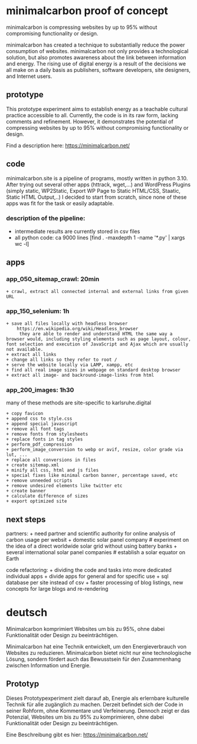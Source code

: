 # minimalcarbon proof of concept

minimalcarbon is compressing websites by up to 95% without compromising functionality or design.

minimalcarbon has created a technique to substantially reduce the power consumption of websites. minimalcarbon not only provides a technological solution, but also promotes awareness about the link between information and energy. The rising use of digital energy is a result of the decisions we all make on a daily basis as publishers, software developers, site designers, and Internet users.

## prototype

This prototype experiment aims to establish energy as a teachable cultural practice accessible to all. Currently, the code is in its raw form, lacking comments and refinement. However, it demonstrates the potential of compressing websites by up to 95% without compromising functionality or design.

Find a description here:
https://minimalcarbon.net/

## code
minimalcarbon.site is a pipeline of programs, mostly written in python 3.10.
After trying out several other apps (httrack, wget,...) and WordPress Plugins (simply static, WP2Static, Export WP Page to Static HTML/CSS, Staatic, Static HTML Output,..) I decided to start from scratch, since none of these apps was fit for the task or easily adaptable.

### description of the pipeline:
+ intermediate results are currently stored in csv files
+ all python code: ca 9000 lines [find . -maxdepth 1 -name '*.py' | xargs wc -l]

## apps

### app_050_sitemap_crawl: 20min

	+ crawl, extract all connected internal and external links from given URL
	
### app_150_selenium: 1h
	
	+ save all files locally with headless browser
		https://en.wikipedia.org/wiki/Headless_browser
		 they are able to render and understand HTML the same way a browser would, including styling elements such as page layout, colour, font selection and execution of JavaScript and Ajax which are usually not available.
	+ extract all links
	+ change all links so they refer to root /
	+ serve the website locally via LAMP, xampp, etc
	+ find all real image sizes in webpage on standard desktop browser
	+ extract all image- and backround-image-links from html
	
	
### app_200_images: 1h30
many of these methods are site-specific to karlsruhe.digital 	

	+ copy favicon
	+ append css to style.css
	+ append special javascript
	+ remove all font tags
	+ remove fonts from stylesheets
	+ replace fonts in tag styles 
	+ perform_pdf_compression
	+ perform_image_conversion to webp or avif, resize, color grade via lut, ...
	+ replace all conversions in files
	+ create sitemap.xml
	+ minify all css, html and js files
	+ special fixes like minimal carbon banner, percentage saved, etc
	+ remove unneeded scripts
	+ remove undesired elements like twitter etc
	+ create banner
	+ calculate difference of sizes
	+ export optimized site

## next steps

partners:
	+ need partner and scientific authority for online analysis of carbon usage per websit
	+ domestic solar panel company
		# experiment on the idea of a direct worldwide solar grid without using battery banks
	+ several international solar panel companies
		# establish a solar equator on Earth

code refactoring:
	+ dividing the code and tasks into more dedicated individual apps
	+ divide apps for general and for specific use
	+ sql database per site instead of csv
	+ faster processing of blog listings, new concepts for large blogs and re-rendering
  

# deutsch

Minimalcarbon komprimiert Websites um bis zu 95%, ohne dabei Funktionalität oder Design zu beeinträchtigen.

Minimalcarbon hat eine Technik entwickelt, um den Energieverbrauch von Websites zu reduzieren. Minimalcarbon bietet nicht nur eine technologische Lösung, sondern fördert auch das Bewusstsein für den Zusammenhang zwischen Information und Energie. 

## Prototyp

Dieses Prototypexperiment zielt darauf ab, Energie als erlernbare kulturelle Technik für alle zugänglich zu machen. Derzeit befindet sich der Code in seiner Rohform, ohne Kommentare und Verfeinerung. Dennoch zeigt er das Potenzial, Websites um bis zu 95% zu komprimieren, ohne dabei Funktionalität oder Design zu beeinträchtigen.

Eine Beschreibung gibt es hier: https://minimalcarbon.net/



